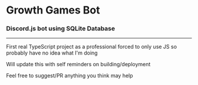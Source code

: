 # Growth Games Bot

### Discord.js bot using SQLite Database
- - - 

First real TypeScript project as a professional forced to only use JS so probably have no idea what I'm doing

Will update this with self reminders on building/deployment

Feel free to suggest/PR anything you think may help